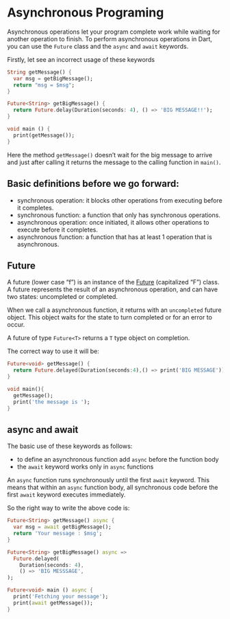 # Asynchronous Programing

Asynchronous operations let your program complete work while waiting for another operation to finish. To perform asynchronous operations in Dart, you can use the `Future` class and the `async` and `await` keywords.



Firstly, let see an incorrect usage of these keywords

```Dart
String getMessage() {
  var msg = getBigMessage();
  return "msg = $msg";
}

Future<String> getBigMessage() {
  return Future.delay(Duration(seconds: 4), () => 'BIG MESSAGE!!');
}

void main () {
  print(getMessage());
}
```

Here the method `getMessage()` doesn’t wait for the big message to arrive and just after calling it returns the message to the calling function in `main()`.



## Basic definitions before we go forward:

- synchronous operation: it blocks other operations from executing before it completes.
- synchronous function: a function that only has synchronous operations.
- asynchronous operation: once initiated, it allows other operations to execute before it completes.
- asynchronous function: a function that has at least 1 operation that is asynchronous.

## Future

A future (lower case “f”) is an instance of the [Future](https://api.dart.dev/stable/dart-async/Future-class.html) (capitalized “F”) class. A future represents the result of an asynchronous operation, and can have two states: uncompleted or completed.

When we call a asynchronous function, it returns with an `uncompleted` future object. This object waits for the state to turn completed or for an error to occur.

A future of type `Future<T>` returns a `T` type object on completion.

The correct way to use it will be:

```dart
Future<void> getMessage() {
  return Future.delayed(Duration(seconds:4),() => print('BIG MESSAGE'));
}

void main(){
  getMessage();
  print('the message is ');
}
```



## async and await

The basic use of these keywords as follows:

- to define an asynchronous function add `async` before the function body
- the `await` keyword works only in `async` functions

An `async` function runs synchronously until the first `await` keyword. This means that within an `async` function body, all synchronous code before the first `await` keyword executes immediately.

So the right way to write the above code is:

```dart
Future<String> getMessage() async {
  var msg = await getBigMessage();
  return 'Your message : $msg';
}

Future<String> getBigMessage() async =>
  Future.delayed(
  	Duration(seconds: 4),
  	() => 'BIG MESSSAGE',
);

Future<void> main () async {
  print('Fetching your message');
  print(await getMessage());
}
```

